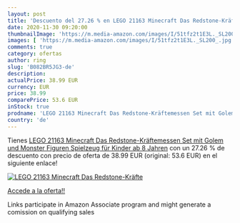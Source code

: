```yaml
---
layout: post
title: 'Descuento del 27.26 % en LEGO 21163 Minecraft Das Redstone-Kräfte'
date: 2020-11-30 09:20:00
thumbnailImage: 'https://m.media-amazon.com/images/I/51tfz2t1E3L._SL200_.jpg'
images: [ 'https://m.media-amazon.com/images/I/51tfz2t1E3L._SL200_.jpg' ]
comments: true
category: ofertas
author: ring
slug: 'B082BR5JG3-de'
description:
actualPrice: 38.99 EUR
currency: EUR
price: 38.99
comparePrice: 53.6 EUR
inStock: true
prodname: 'LEGO 21163 Minecraft Das Redstone-Kräftemessen Set mit Golem und Monster Figuren  Spielzeug für Kinder ab 8 Jahren'
country: 'de'
---
```


Tienes [LEGO 21163 Minecraft Das Redstone-Kräftemessen Set mit Golem und Monster Figuren  Spielzeug für Kinder ab 8 Jahren](https://www.amazon.de/dp/B082BR5JG3/?tag=tolees0ca-21) con un 27.26 % de descuento con precio de oferta de 38.99 EUR (original: 53.6 EUR) en el siguiente enlace!

[![LEGO 21163 Minecraft Das Redstone-Kräfte](https://m.media-amazon.com/images/I/51tfz2t1E3L._SL200_.jpg)](https://www.amazon.de/dp/B082BR5JG3/?tag=tolees0ca-21)

[Accede a la oferta!!](https://www.amazon.de/dp/B082BR5JG3/?tag=tolees0ca-21)

Links participate in Amazon Associate program and might generate a comission on qualifying sales


